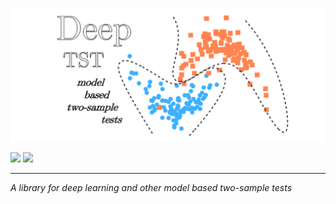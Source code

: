 ![](https://github.com/tomginsberg/deeptst/blob/main/logo.svg)

![](https://api.travis-ci.org/dwyl/esta.svg?branch=master&status=passed)  ![](https://camo.githubusercontent.com/4718d2a1e7a54c33732310613b2e2e8d8ef70c25e3e27406d1df79466b6b603d/68747470733a2f2f696d672e736869656c64732e696f2f6372617465732f6c2f6261742e737667)
___
*A library for deep learning and other model based two-sample tests*
